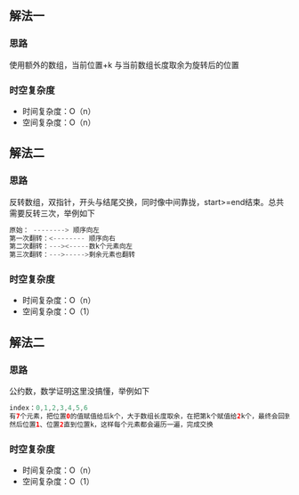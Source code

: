 ## 解法一
### 思路
使用额外的数组，当前位置+k 与当前数组长度取余为旋转后的位置
### 时空复杂度
- 时间复杂度：O（n）
- 空间复杂度：O（n）

## 解法二
### 思路
反转数组，双指针，开头与结尾交换，同时像中间靠拢，start>=end结束。总共需要反转三次，举例如下
```java
原始： --------> 顺序向左
第一次翻转：<-------- 顺序向右
第二次翻转：---><-----数k个元素向左
第三次翻转：--->----->剩余元素也翻转
```
### 时空复杂度
- 时间复杂度：O（n）
- 空间复杂度：O（1）

## 解法二
### 思路
公约数，数学证明这里没搞懂，举例如下
```java
index：0,1,2,3,4,5,6
有7个元素，把位置0的值赋值给后k个，大于数组长度取余，在把第k个赋值给2k个，最终会回到位置0，结束这次
然后位置1、位置2直到位置k，这样每个元素都会遍历一遍，完成交换
```
### 时空复杂度
- 时间复杂度：O（n）
- 空间复杂度：O（1）